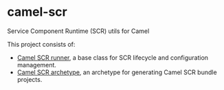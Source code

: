 camel-scr
=========

Service Component Runtime (SCR) utils for Camel

This project consists of:
* [Camel SCR runner](camel-scr-runner), a base class for SCR lifecycle and configuration management.
* [Camel SCR archetype](camel-archetype-scr), an archetype for generating Camel SCR bundle projects.
